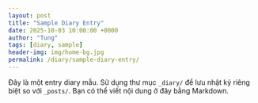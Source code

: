 ```yaml
---
layout: post
title: "Sample Diary Entry"
date: 2025-10-03 10:00:00 +0000
author: "Tung"
tags: [diary, sample]
header-img: img/home-bg.jpg
permalink: /diary/sample-diary-entry/
---
```


Đây là một entry diary mẫu. Sử dụng thư mục `_diary/` để lưu nhật ký riêng biệt so với `_posts/`. Bạn có thể viết nội dung ở đây bằng Markdown.
